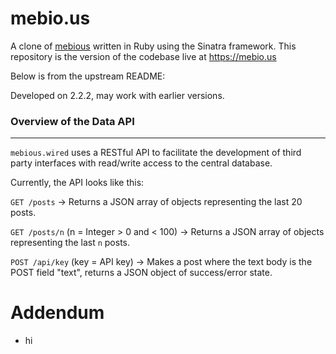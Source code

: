 mebio.us
=============

A clone of [mebious](http://mebious.co.uk) written in Ruby using the Sinatra framework.
This repository is the version of the codebase live at https://mebio.us

Below is from the upstream README:

Developed on 2.2.2, may work with earlier versions.

### Overview of the Data API

-----

`mebious.wired` uses a RESTful API to facilitate the development of
third party interfaces with read/write access to the central database.

Currently, the API looks like this:

`GET /posts` -> Returns a JSON array of objects representing the last 20 posts.

`GET /posts/n` (n = Integer > 0 and < 100) -> Returns a JSON array of objects representing the last `n` posts.

`POST /api/key` (key = API key) -> Makes a post where the text body is the POST field "text", returns a JSON object of success/error state.

Addendum
========

- hi
